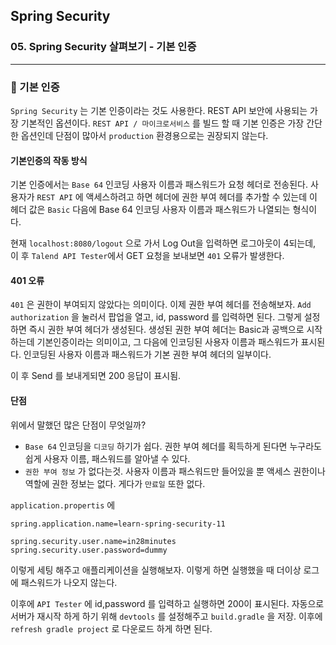 ## Spring Security

### 05. Spring Security 살펴보기 - 기본 인증

---

### 📌 기본 인증

`Spring Security` 는 기본 인증이라는 것도 사용한다.
REST API 보안에 사용되는 가장 기본적인 옵션이다.
`REST API / 마이크로서비스` 를 빌드 할 때 기본 인증은 가장 간단한 옵션인데 단점이 많아서 `production` 환경용으로는 권장되지 않는다.

#### 기본인증의 작동 방식

기본 인증에서는 `Base 64` 인코딩 사용자 이름과 패스워드가 요청 헤더로 전송된다. 사용자가 `REST API` 에 액세스하려고 하면 헤더에 권한 부여 헤더를 추가할 수 있는데 이 헤더 값은 `Basic` 다음에 Base 64 인코딩 사용자 이름과 패스워드가 나열되는 형식이다.

현재 `localhost:8080/logout` 으로 가서 Log Out을 입력하면 로그아웃이 4되는데, 이 후 `Talend API Tester`에서 GET 요청을 보내보면 `401` 오류가 발생한다.

#### 401 오류

`401` 은 권한이 부여되지 않았다는 의미이다.
이제 권한 부여 헤더를 전송해보자. `Add authorization` 을 눌러서 팝업을 열고,
id, password 를 입력하면 된다.
그렇게 설정하면 즉시 권한 부여 헤더가 생성된다. 생성된 권한 부여 헤더는 Basic과 공백으로 시작하는데 기본인증이라는 의미이고, 그 다음에 인코딩된 사용자 이름과 패스워드가 표시된다. 인코딩된 사용자 이름과 패스워드가 기본 권한 부여 헤더의 일부이다.

이 후 Send 를 보내게되면 200 응답이 표시됨.

#### 단점

위에서 말했던 많은 단점이 무엇일까?

- `Base 64` 인코딩을 `디코딩` 하기가 쉽다.
  권한 부여 헤더를 획득하게 된다면 누구라도 쉽게 사용자 이름, 패스워드를 알아낼 수 있다.
- `권한 부여 정보` 가 없다는것.
  사용자 이름과 패스워드만 들어있을 뿐 액세스 권한이나 역할에 권한 정보는 없다.
  게다가 `만료일` 또한 없다.

`application.propertis` 에

```
spring.application.name=learn-spring-security-11

spring.security.user.name=in28minutes
spring.security.user.password=dummy
```

이렇게 세팅 해주고 애플리케이션을 실행해보자.
이렇게 하면 실행했을 때 더이상 로그에 패스워드가 나오지 않는다.

이후에 `API Tester` 에 id,password 를 입력하고 실행하면 200이 표시된다.
자동으로 서버가 재시작 하게 하기 위해 `devtools` 를 설정해주고 `build.gradle` 을 저장. 이후에 `refresh gradle project` 로 다운로드 하게 하면 된다.
